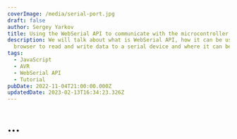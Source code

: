 ```yaml
---
coverImage: /media/serial-port.jpg
draft: false
author: Sergey Yarkov
title: Using the WebSerial API to communicate with the microcontroller
description: We will talk about what is WebSerial API, how it can be used in a
  browser to read and write data to a serial device and where it can be applied.
tags:
  - JavaScript
  - AVR
  - WebSerial API
  - Tutorial
pubDate: 2022-11-04T21:00:00.000Z
updatedDate: 2023-02-13T16:34:23.326Z
---
```


# ...
